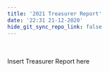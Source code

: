 ```yaml
---
title: '2021 Treasurer Report'
date: '22:31 21-12-2020'
hide_git_sync_repo_link: false
---
```


<link id="linkstyle" rel='stylesheet' href='/css/av_history.css'/>
<br>
<br>
Insert Treasurer Report here